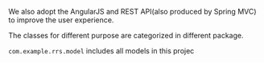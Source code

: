 We also adopt the AngularJS and REST API(also produced by Spring MVC) to improve the user experience.

The classes for different purpose are categorized in different package.

`com.example.rrs.model` includes all models in this projec

